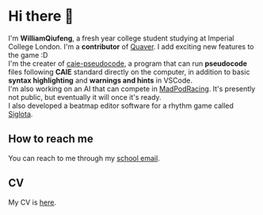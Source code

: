 # Hi there 👋

I'm **WilliamQiufeng**, a fresh year college student studying at Imperial College London.
I'm a **contributor** of [Quaver](https://quavergame.com/). I add exciting new features to the game :D  
I'm the creater of [caie-pseudocode](https://marketplace.visualstudio.com/items?itemName=WilliamQiufeng.caie-pseudocode&ssr=false#overview), a program that can run **pseudocode** files following **CAIE** standard directly on the computer, in addition to basic **syntax highlighting** and **warnings and hints** in VSCode.  
I'm also working on an AI that can compete in [MadPodRacing](https://www.codingame.com/multiplayer/bot-programming/mad-pod-racing). It's presently not public, but eventually it will once it's ready.  
I also developed a beatmap editor software for a rhythm game called [Siglota](https://www.bilibili.com/video/BV14M411t7st/?share_source=copy_web&vd_source=a886ddc0713514782507a346a7bad91d).

## How to reach me
You can reach to me through my [school email](mailto:wy924@ic.ac.uk).

## CV
My CV is [here](Yuheng%20Ye%20CV.pdf).

<!--
**QiuFeng54321/Qiufeng54321** is a ✨ _special_ ✨ repository because its `README.md` (this file) appears on your GitHub profile.

Here are some ideas to get you started:

- 🔭 I’m currently working on ...
- 🌱 I’m currently learning ...
- 👯 I’m looking to collaborate on ...
- 🤔 I’m looking for help with ...
- 💬 Ask me about ...
- 📫 How to reach me: ...
- 😄 Pronouns: ...
- ⚡ Fun fact: ...
-->
